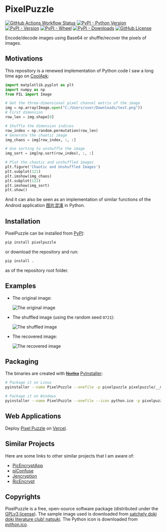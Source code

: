 # PixelPuzzle

[![GitHub Actions Workflow Status](https://github.com/ZhanZiyuan/PixelPuzzle/actions/workflows/python-publish.yml/badge.svg)](https://github.com/ZhanZiyuan/PixelPuzzle/blob/main/.github/workflows/python-publish.yml)
[![PyPI - Python Version](https://img.shields.io/pypi/pyversions/pixelpuzzle)](https://pypi.org/project/pixelpuzzle/)
[![PyPI - Version](https://img.shields.io/pypi/v/pixelpuzzle)](https://pypi.org/project/pixelpuzzle/)
[![PyPI - Wheel](https://img.shields.io/pypi/wheel/pixelpuzzle)](https://pypi.org/project/pixelpuzzle/#files)
[![PyPI - Downloads](https://img.shields.io/pypi/dm/pixelpuzzle)](https://pypi.org/project/pixelpuzzle/#files)
[![GitHub License](https://img.shields.io/github/license/ZhanZiyuan/PixelPuzzle)](https://github.com/ZhanZiyuan/PixelPuzzle/blob/main/LICENSE)

Encode/decode images using Base64
or shuffle/recover the pixels of images.

## Motivations

This repository is a renewed implementation
of Python code I saw a long time ago on [CoolApk](https://www.coolapk.com/):

```python
import matplotlib.pyplot as plt
import numpy as np
from PIL import Image

# Get the three-dimensional pixel channel matrix of the image
img = np.array(Image.open("C:/Users/user/Downloads/test.png"))
# First dimension
row_len = img.shape[0]

# Shuffle the dimension indices
row_index = np.random.permutation(row_len)
# Generate the chaotic image
img_chaos = img[row_index, :, :]

# Use sorting to unshuffle the image
img_sort = img[np.sort(row_index), :, :]

# Plot the chaotic and unshuffled images
plt.figure('Chaotic and Unshuffled Images')
plt.subplot(121)
plt.imshow(img_chaos)
plt.subplot(122)
plt.imshow(img_sort)
plt.show()
```

And it can also be seen as an implementation
of similar functions of the Android application
[图片混淆](https://www.coolapk.com/feed/27933328?shareKey=N2QxMWY3MTExMDc0NjY0OWQwYWE)
in Python.

## Installation

PixelPuzzle can be installed
from [PyPI](https://pypi.org/project/pixelpuzzle/):

```bash
pip install pixelpuzzle
```

or download the repository and run:

```bash
pip install .
```

as of the repository root folder.

## Examples

- The original image:

    ![The original image](./images/original.png "original")

- The shuffled image (using the random seed `0721`):

    ![The shuffled image](./images/shuffled.png "shuffled")

- The recovered image:

    ![The recovered image](./images/recovered.png "recovered")

## Packaging

The binaries are created with
~~[Nuitka](https://github.com/Nuitka/Nuitka)~~
[PyInstaller](https://github.com/pyinstaller/pyinstaller):

```bash
# Package it on Linux
pyinstaller --name PixelPuzzle --onefile -p pixelpuzzle pixelpuzzle/__main__.py

# Package it on Windows
pyinstaller --name PixelPuzzle --onefile --icon python.ico -p pixelpuzzle pixelpuzzle/__main__.py
```

## Web Applications

Deploy [Pixel Puzzle](https://pixelpuzzle-web.vercel.app/)
on [Vercel](https://github.com/vercel/vercel).

## Similar Projects

Here are some links to other similar projects that I am aware of:

- [PicEncryptApp](https://github.com/goldsudo/PicEncryptApp)
- [piConfuse](https://github.com/Conyrol/piConfuse)
- [Jencryption](https://github.com/Jinnrry/Jencryption)
- [RicEncrypt](https://github.com/NaviHX/ricencrypt)

## Copyrights

PixelPuzzle is a free, open-source software package
(distributed under the [GPLv3 license](./LICENSE)).
The sample image used is downloaded from
[satchely doki doki literature club! natsuki](https://yande.re/post/show/465068).
The Python icon is downloaded from
[python.ico](https://github.com/python/cpython/blob/main/PC/icons/python.ico).
